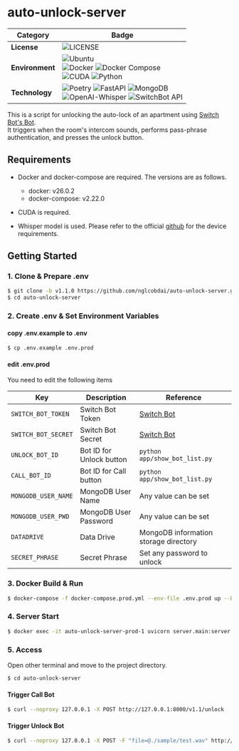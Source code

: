 # auto-unlock-server

| Category        | Badge                                                                                                                                                                                                                                                                                                                                                                                                                                                                               |
| --------------- | ----------------------------------------------------------------------------------------------------------------------------------------------------------------------------------------------------------------------------------------------------------------------------------------------------------------------------------------------------------------------------------------------------------------------------------------------------------------------------------- |
| **License**     | ![LICENSE](https://img.shields.io/badge/license-MIT-blue.svg?style=flat)                                                                                                                                                                                                                                                                                                                                                                                                            |
| **Environment** | ![Ubuntu](https://img.shields.io/badge/-Ubuntu_22.04_LTS-fad9c1.svg?logo=ubuntu&style=flat) <br> ![Docker](https://img.shields.io/badge/-Docker_v26.0.2-0055a4.svg?logo=docker&style=flat) ![Docker Compose](https://img.shields.io/badge/-Docker_Compose_v2.22.0-0055a4.svg?logo=docker&style=flat) <br> ![CUDA](https://img.shields.io/badge/-CUDA_12.5-a4d17c.svg?logo=nvidia&style=flat) ![Python](https://img.shields.io/badge/-Python_3.10-F9DC3E.svg?logo=python&style=flat) |
| **Technology**  | ![Poetry](https://img.shields.io/badge/-Poetry-2c2d72.svg?logo=python&style=flat) ![FastAPI](https://img.shields.io/badge/-FastAPI-80cbc4.svg?logo=fastapi&style=flat) ![MongoDB](https://img.shields.io/badge/-MongoDB-2e5235.svg?logo=mongodb&style=flat) <br> ![OpenAI-Whisper](https://img.shields.io/badge/-OpenAI_Whisper-e40084.svg?logo=openai&style=flat) ![SwitchBot API](https://img.shields.io/badge/-SwitchBot_API_v1.1-fc6203.svg?logo=SwitchBot&style=flat)          |

This is a script for unlocking the auto-lock of an apartment using [Switch Bot's Bot](https://www.switchbot.jp/products/switchbot-bot). \
It triggers when the room's intercom sounds, performs pass-phrase authentication, and presses the unlock button.

## Requirements

- Docker and docker-compose are required. The versions are as follows.

  - docker: v26.0.2
  - docker-compose: v2.22.0

- CUDA is required.

- Whisper model is used. Please refer to the official [github](https://github.com/openai/whisper) for the device requirements.

## Getting Started

### 1. Clone & Prepare .env

```sh
$ git clone -b v1.1.0 https://github.com/nglcobdai/auto-unlock-server.git
$ cd auto-unlock-server
```

### 2. Create .env & Set Environment Variables

#### copy .env.example to .env

```sh
$ cp .env.example .env.prod
```

#### edit .env.prod

You need to edit the following items

| Key                 | Description              | Reference                                                                                     |
| ------------------- | ------------------------ | --------------------------------------------------------------------------------------------- |
| `SWITCH_BOT_TOKEN`  | Switch Bot Token         | [Switch Bot](https://support.switch-bot.com/hc/ja/articles/12822710195351-トークンの取得方法) |
| `SWITCH_BOT_SECRET` | Switch Bot Secret        | [Switch Bot](https://support.switch-bot.com/hc/ja/articles/12822710195351-トークンの取得方法) |
| `UNLOCK_BOT_ID`     | Bot ID for Unlock button | `python app/show_bot_list.py`                                                                 |
| `CALL_BOT_ID`       | Bot ID for Call button   | `python app/show_bot_list.py`                                                                 |
| `MONGODB_USER_NAME` | MongoDB User Name        | Any value can be set                                                                          |
| `MONGODB_USER_PWD`  | MongoDB User Password    | Any value can be set                                                                          |
| `DATADRIVE`         | Data Drive               | MongoDB information storage directory                                                         |
| `SECRET_PHRASE`     | Secret Phrase            | Set any password to unlock                                                                    |

### 3. Docker Build & Run

```sh
$ docker-compose -f docker-compose.prod.yml --env-file .env.prod up --build -d
```

### 4. Server Start

```sh
$ docker exec -it auto-unlock-server-prod-1 uvicorn server.main:server --host 0.0.0.0 --port 8000
```

### 5. Access

Open other terminal and move to the project directory.

```sh
$ cd auto-unlock-server
```

#### Trigger Call Bot

```sh
$ curl --noproxy 127.0.0.1 -X POST http://127.0.0.1:8000/v1.1/unlock
```

#### Trigger Unlock Bot

```sh
$ curl --noproxy 127.0.0.1 -X POST -F "file=@./sample/test.wav" http://127.0.0.1:8000/v1.1/unlock
```
